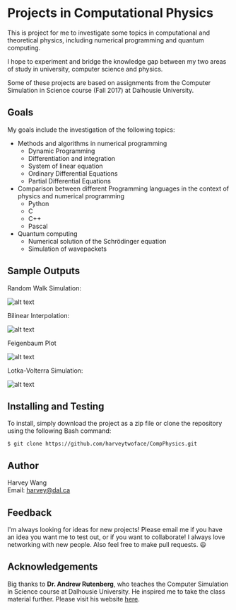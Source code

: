 # Projects in Computational Physics

This is project for me to investigate some topics in computational and theoretical physics, including numerical programming and quantum computing.

I hope to experiment and bridge the knowledge gap between my two areas of study in university, computer science and physics.

Some of these projects are based on assignments from the Computer Simulation in Science course (Fall 2017) at Dalhousie University.

## Goals

My goals include the investigation of the following topics:
* Methods and algorithms in numerical programming
    * Dynamic Programming
    * Differentiation and integration
    * System of linear equation
    * Ordinary Differential Equations
    * Partial Differential Equations
* Comparison between different Programming languages in the context of physics and numerical programming
    * Python
    * C
    * C++
    * Pascal
* Quantum computing
    * Numerical solution of the Schrödinger equation
    * Simulation of wavepackets

## Sample Outputs

Random Walk Simulation:

![alt text](https://github.com/harveytwoface/CompPhysics/blob/master/Random%20Walk%20Simulation/Sample%20Outputs/Sim.png)

Bilinear Interpolation:

![alt text](https://github.com/harvey2phase/CompPhysics/blob/master/Bilinear%20Interpolation/Sample%20Output.png)

Feigenbaum Plot

![alt text](https://github.com/harvey2phase/CompPhysics/blob/master/Feigenbaum%20Plot/Sample%20Output.png)

Lotka-Volterra Simulation:

![alt text](https://github.com/harvey2phase/CompPhysics/blob/master/Lotka-Volterra%20Simulation/Output%20Graphs/Function%20of%20Time/10000%20RK4.png)

## Installing and Testing

To install, simply download the project as a zip file or clone the repository using the following Bash command:

```
$ git clone https://github.com/harveytwoface/CompPhysics.git
```

## Author

Harvey Wang <br />
Email: harvey@dal.ca <br />

## Feedback

I'm always looking for ideas for new projects! Please email me if you have an idea you want me to test out, or if you want to collaborate! I always love networking with new people. Also feel free to make pull requests. 😃

## Acknowledgements

Big thanks to **Dr. Andrew Rutenberg**, who teaches the Computer Simulation in Science course at Dalhousie University. He inspired me to take the class material further. Please visit his website [here](http://fizz.phys.dal.ca/~adr/).
